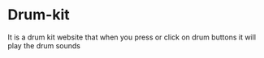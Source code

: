 # Drum-kit
 It is a drum kit website that when you press or click on drum buttons it will play the drum sounds
